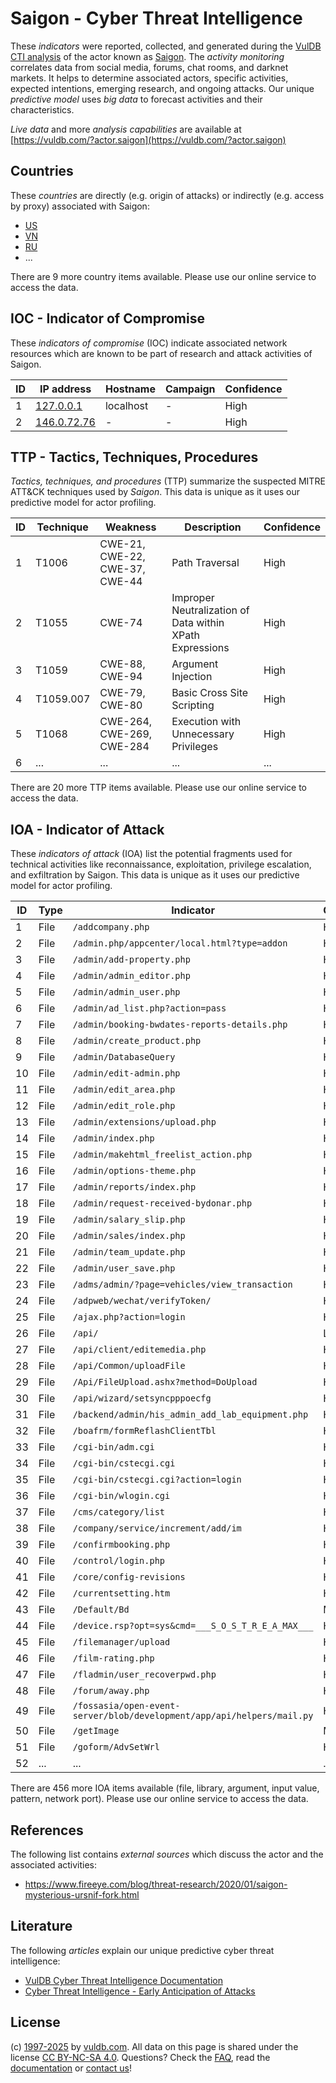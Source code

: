 # Saigon - Cyber Threat Intelligence

These _indicators_ were reported, collected, and generated during the [VulDB CTI analysis](https://vuldb.com/?kb.cti) of the actor known as [Saigon](https://vuldb.com/?actor.saigon). The _activity monitoring_ correlates data from social media, forums, chat rooms, and darknet markets. It helps to determine associated actors, specific activities, expected intentions, emerging research, and ongoing attacks. Our unique _predictive model_ uses _big data_ to forecast activities and their characteristics.

_Live data_ and more _analysis capabilities_ are available at [https://vuldb.com/?actor.saigon](https://vuldb.com/?actor.saigon)

## Countries

These _countries_ are directly (e.g. origin of attacks) or indirectly (e.g. access by proxy) associated with Saigon:

* [US](https://vuldb.com/?country.us)
* [VN](https://vuldb.com/?country.vn)
* [RU](https://vuldb.com/?country.ru)
* ...

There are 9 more country items available. Please use our online service to access the data.

## IOC - Indicator of Compromise

These _indicators of compromise_ (IOC) indicate associated network resources which are known to be part of research and attack activities of Saigon.

ID | IP address | Hostname | Campaign | Confidence
-- | ---------- | -------- | -------- | ----------
1 | [127.0.0.1](https://vuldb.com/?ip.127.0.0.1) | localhost | - | High
2 | [146.0.72.76](https://vuldb.com/?ip.146.0.72.76) | - | - | High

## TTP - Tactics, Techniques, Procedures

_Tactics, techniques, and procedures_ (TTP) summarize the suspected MITRE ATT&CK techniques used by _Saigon_. This data is unique as it uses our predictive model for actor profiling.

ID | Technique | Weakness | Description | Confidence
-- | --------- | -------- | ----------- | ----------
1 | T1006 | CWE-21, CWE-22, CWE-37, CWE-44 | Path Traversal | High
2 | T1055 | CWE-74 | Improper Neutralization of Data within XPath Expressions | High
3 | T1059 | CWE-88, CWE-94 | Argument Injection | High
4 | T1059.007 | CWE-79, CWE-80 | Basic Cross Site Scripting | High
5 | T1068 | CWE-264, CWE-269, CWE-284 | Execution with Unnecessary Privileges | High
6 | ... | ... | ... | ...

There are 20 more TTP items available. Please use our online service to access the data.

## IOA - Indicator of Attack

These _indicators of attack_ (IOA) list the potential fragments used for technical activities like reconnaissance, exploitation, privilege escalation, and exfiltration by Saigon. This data is unique as it uses our predictive model for actor profiling.

ID | Type | Indicator | Confidence
-- | ---- | --------- | ----------
1 | File | `/addcompany.php` | High
2 | File | `/admin.php/appcenter/local.html?type=addon` | High
3 | File | `/admin/add-property.php` | High
4 | File | `/admin/admin_editor.php` | High
5 | File | `/admin/admin_user.php` | High
6 | File | `/admin/ad_list.php?action=pass` | High
7 | File | `/admin/booking-bwdates-reports-details.php` | High
8 | File | `/admin/create_product.php` | High
9 | File | `/admin/DatabaseQuery` | High
10 | File | `/admin/edit-admin.php` | High
11 | File | `/admin/edit_area.php` | High
12 | File | `/admin/edit_role.php` | High
13 | File | `/admin/extensions/upload.php` | High
14 | File | `/admin/index.php` | High
15 | File | `/admin/makehtml_freelist_action.php` | High
16 | File | `/admin/options-theme.php` | High
17 | File | `/admin/reports/index.php` | High
18 | File | `/admin/request-received-bydonar.php` | High
19 | File | `/admin/salary_slip.php` | High
20 | File | `/admin/sales/index.php` | High
21 | File | `/admin/team_update.php` | High
22 | File | `/admin/user_save.php` | High
23 | File | `/adms/admin/?page=vehicles/view_transaction` | High
24 | File | `/adpweb/wechat/verifyToken/` | High
25 | File | `/ajax.php?action=login` | High
26 | File | `/api/` | Low
27 | File | `/api/client/editemedia.php` | High
28 | File | `/api/Common/uploadFile` | High
29 | File | `/Api/FileUpload.ashx?method=DoUpload` | High
30 | File | `/api/wizard/setsyncpppoecfg` | High
31 | File | `/backend/admin/his_admin_add_lab_equipment.php` | High
32 | File | `/boafrm/formReflashClientTbl` | High
33 | File | `/cgi-bin/adm.cgi` | High
34 | File | `/cgi-bin/cstecgi.cgi` | High
35 | File | `/cgi-bin/cstecgi.cgi?action=login` | High
36 | File | `/cgi-bin/wlogin.cgi` | High
37 | File | `/cms/category/list` | High
38 | File | `/company/service/increment/add/im` | High
39 | File | `/confirmbooking.php` | High
40 | File | `/control/login.php` | High
41 | File | `/core/config-revisions` | High
42 | File | `/currentsetting.htm` | High
43 | File | `/Default/Bd` | Medium
44 | File | `/device.rsp?opt=sys&cmd=___S_O_S_T_R_E_A_MAX___` | High
45 | File | `/filemanager/upload` | High
46 | File | `/film-rating.php` | High
47 | File | `/fladmin/user_recoverpwd.php` | High
48 | File | `/forum/away.php` | High
49 | File | `/fossasia/open-event-server/blob/development/app/api/helpers/mail.py` | High
50 | File | `/getImage` | Medium
51 | File | `/goform/AdvSetWrl` | High
52 | ... | ... | ...

There are 456 more IOA items available (file, library, argument, input value, pattern, network port). Please use our online service to access the data.

## References

The following list contains _external sources_ which discuss the actor and the associated activities:

* https://www.fireeye.com/blog/threat-research/2020/01/saigon-mysterious-ursnif-fork.html

## Literature

The following _articles_ explain our unique predictive cyber threat intelligence:

* [VulDB Cyber Threat Intelligence Documentation](https://vuldb.com/?kb.cti)
* [Cyber Threat Intelligence - Early Anticipation of Attacks](https://www.scip.ch/en/?labs.20201022)

## License

(c) [1997-2025](https://vuldb.com/?kb.changelog) by [vuldb.com](https://vuldb.com/?kb.about). All data on this page is shared under the license [CC BY-NC-SA 4.0](https://creativecommons.org/licenses/by-nc-sa/4.0/). Questions? Check the [FAQ](https://vuldb.com/?kb.faq), read the [documentation](https://vuldb.com/?kb) or [contact us](https://vuldb.com/?contact)!
